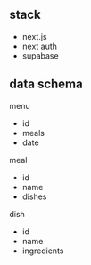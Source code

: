 
## stack

- next.js
- next auth
- supabase

## data schema

menu

- id
- meals
- date

meal

- id
- name
- dishes

dish

- id
- name
- ingredients
